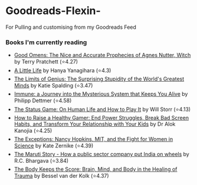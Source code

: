 # Goodreads-Flexin-
For Pulling and customising from my Goodreads Feed

### Books I'm currently reading
<!-- GOODREADS-LIST:START -->
- [Good Omens: The Nice and Accurate Prophecies of Agnes Nutter, Witch](https://www.goodreads.com/review/show/6612338582?utm_medium=api&utm_source=rss) by Terry Pratchett (⭐️4.27)
- [A Little Life](https://www.goodreads.com/review/show/5757178072?utm_medium=api&utm_source=rss) by Hanya Yanagihara (⭐️4.3)
- [The Limits of Genius: The Surprising Stupidity of the World's Greatest Minds](https://www.goodreads.com/review/show/6168718575?utm_medium=api&utm_source=rss) by Katie Spalding (⭐️3.47)
- [Immune: a Journey into the Mysterious System that Keeps You Alive](https://www.goodreads.com/review/show/4449739832?utm_medium=api&utm_source=rss) by Philipp Dettmer (⭐️4.58)
- [The Status Game: On Human Life and How to Play It](https://www.goodreads.com/review/show/4562367053?utm_medium=api&utm_source=rss) by Will Storr (⭐️4.13)
- [How to Raise a Healthy Gamer: End Power Struggles, Break Bad Screen Habits, and Transform Your Relationship with Your Kids](https://www.goodreads.com/review/show/6338590986?utm_medium=api&utm_source=rss) by Dr Alok Kanojia (⭐️4.25)
- [The Exceptions: Nancy Hopkins, MIT, and the Fight for Women in Science](https://www.goodreads.com/review/show/6686755604?utm_medium=api&utm_source=rss) by Kate Zernike (⭐️4.39)
- [The Maruti Story - How a public sector company put India on wheels](https://www.goodreads.com/review/show/6043296553?utm_medium=api&utm_source=rss) by R.C. Bhargava (⭐️3.84)
- [The Body Keeps the Score: Brain, Mind, and Body in the Healing of Trauma](https://www.goodreads.com/review/show/5579039648?utm_medium=api&utm_source=rss) by Bessel van der Kolk (⭐️4.37)
<!-- GOODREADS-LIST:END -->
